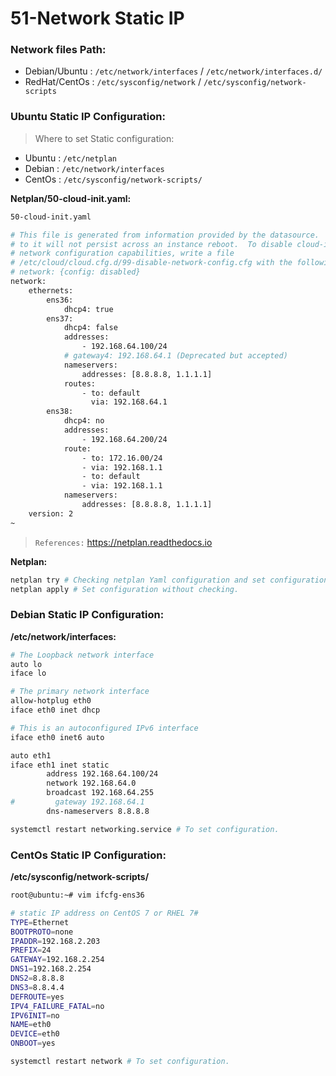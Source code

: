 # 51-Network Static IP

### Network files Path:
* Debian/Ubuntu : `/etc/network/interfaces` / `/etc/network/interfaces.d/`
* RedHat/CentOs : `/etc/sysconfig/network`  / `/etc/sysconfig/network-scripts`

### Ubuntu Static IP Configuration:

> Where to set Static configuration:
* Ubuntu : `/etc/netplan`
* Debian : `/etc/network/interfaces`
* CentOs : `/etc/sysconfig/network-scripts/`

**Netplan/50-cloud-init.yaml:**
```bash
50-cloud-init.yaml

# This file is generated from information provided by the datasource.  Changes
# to it will not persist across an instance reboot.  To disable cloud-init's
# network configuration capabilities, write a file
# /etc/cloud/cloud.cfg.d/99-disable-network-config.cfg with the following:
# network: {config: disabled}
network:
    ethernets:
        ens36:
            dhcp4: true
        ens37:
            dhcp4: false
            addresses:
                - 192.168.64.100/24
            # gateway4: 192.168.64.1 (Deprecated but accepted)
            nameservers:
                addresses: [8.8.8.8, 1.1.1.1]
            routes:
                - to: default
                  via: 192.168.64.1
        ens38:
            dhcp4: no
            addresses:
                - 192.168.64.200/24
            route:
                - to: 172.16.00/24
                - via: 192.168.1.1
                - to: default
                - via: 192.168.1.1
            nameservers:
                addresses: [8.8.8.8, 1.1.1.1]
    version: 2
~
```
> `References:` https://netplan.readthedocs.io 

**Netplan:**
```bash
netplan try # Checking netplan Yaml configuration and set configuration.
netplan apply # Set configuration without checking.
```

### Debian Static IP Configuration:

**/etc/network/interfaces:**
```bash
# The Loopback network interface
auto lo
iface lo

# The primary network interface
allow-hotplug eth0
iface eth0 inet dhcp

# This is an autoconfigured IPv6 interface
iface eth0 inet6 auto

auto eth1
iface eth1 inet static
        address 192.168.64.100/24
        network 192.168.64.0
        broadcast 192.168.64.255
#         gateway 192.168.64.1
        dns-nameservers 8.8.8.8
```
```bash
systemctl restart networking.service # To set configuration.
```

### CentOs Static IP Configuration:

**/etc/sysconfig/network-scripts/**

```bash
root@ubuntu:~# vim ifcfg-ens36

# static IP address on CentOS 7 or RHEL 7#
TYPE=Ethernet
BOOTPROTO=none
IPADDR=192.168.2.203
PREFIX=24
GATEWAY=192.168.2.254
DNS1=192.168.2.254
DNS2=8.8.8.8
DNS3=8.8.4.4
DEFROUTE=yes
IPV4_FAILURE_FATAL=no
IPV6INIT=no
NAME=eth0
DEVICE=eth0
ONBOOT=yes
```
```bash
systemctl restart network # To set configuration.
```


